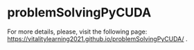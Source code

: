 # problemSolvingPyCUDA

For more details, please, visit the following page: https://vitalitylearning2021.github.io/problemSolvingPyCUDA/ .
